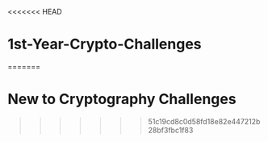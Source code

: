<<<<<<< HEAD
# 1st-Year-Crypto-Challenges
=======
# New to Cryptography Challenges
>>>>>>> 51c19cd8c0d58fd18e82e447212b28bf3fbc1f83

